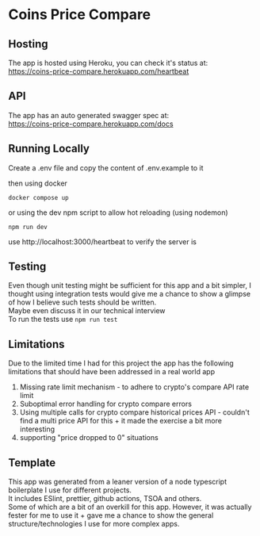 # Coins Price Compare

## Hosting
The app is hosted using Heroku, you can check it's status at:<br/>
https://coins-price-compare.herokuapp.com/heartbeat 

## API
The app has an auto generated swagger spec at:<br/>
https://coins-price-compare.herokuapp.com/docs

## Running Locally
Create a .env file and copy the content of .env.example to it<br/>

then using docker
```
docker compose up
```
or using the dev npm script to allow hot reloading (using nodemon)
```
npm run dev
```
use http://localhost:3000/heartbeat to verify the server is

## Testing
Even though unit testing might be sufficient for this app and a bit simpler, I thought using integration tests would give me a chance to show a glimpse of how I believe such tests should be written.<br/>
Maybe even discuss it in our technical interview<br>
To run the tests use `npm run test`

## Limitations
Due to the limited time I had for this project the app has the following limitations that should have been addressed in a real world app
1. Missing rate limit mechanism - to adhere to crypto's compare API rate limit 
2. Suboptimal error handling for crypto compare errors   
3. Using multiple calls for crypto compare historical prices API - couldn't find a multi price API for this + it made the exercise a bit more interesting      
4. supporting "price dropped to 0" situations
 
## Template
This app was generated from a leaner version of a node typescript boilerplate I use for different projects.<br/>
It includes ESlint, prettier, github actions, TSOA and others.<br/>
Some of which are a bit of an overkill for this app. However, it was actually fester for me to use it + gave me a chance to show the general structure/technologies I use for more complex apps.   

